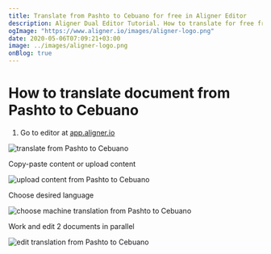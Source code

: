 ```yaml
---
title: Translate from Pashto to Cebuano for free in Aligner Editor
description: Aligner Dual Editor Tutorial. How to translate for free from Pashto to Cebuano. Aligner is multilingual document management platform. 
ogImage: "https://www.aligner.io/images/aligner-logo.png"
date: 2020-05-06T07:09:21+03:00
image: ../images/aligner-logo.png
onBlog: true
---
```


# How to translate document from Pashto to Cebuano

1. Go to editor at [app.aligner.io](https://app.aligner.io "Aligner App web page")

![translate from Pashto to Cebuano](../aligner-blank-editor.png "translate from Pashto to Cebuano")

Copy-paste content or upload content

![upload content from Pashto to Cebuano](../aligner-uploaded-document.png "upload content from Pashto to Cebuano")

Choose desired language

![choose machine translation from Pashto to Cebuano](../aligner-language-dropdown.png "choose machine translation from Pashto to Cebuano")

Work and edit 2 documents in parallel

![edit translation from Pashto to Cebuano](../aligner-double-sitded-editor.png "edit translation from Pashto to Cebuano")


